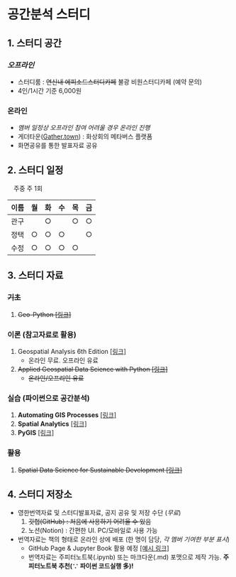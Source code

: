 # 공간분석 스터디  

## 1. 스터디 공간  
### ***오프라인***  
- 스터디룸 : <s>연신내 에피소드스터디카페</s> 불광 비원스터디카페 (예약 문의)  
- 4인/1시간 기준 6,000원  
### 온라인  
- *멤버 일정상 오프라인 참여 어려울 경우 온라인 진행*  
- 게더타운([Gather.town](https://www.gather.town/)) : 화상회의 메타버스 플랫폼  
- 화면공유를 통한 발표자료 공유  

## 2. 스터디 일정  
&emsp;주중 주 1회  

| 이름 |  월  |  화  |  수  |  목  |  금  |
| :--: | :--: | :--: | :--: | :--: | :--: |
| 관구 |      |  ○   |      |  ○   |  ○   |
| 정택 |  ○   |  ○   |  ○   |      |  ○   |
| 수정 |  ○   |  ○   |  ○   |  ○   |      |

## 3. 스터디 자료  
### <s>기초</s>
1. <s>Geo-Python [[링크]](https://geo-python-site.readthedocs.io/en/latest/#)</s>  
### 이론 (참고자료로 활용)  
1. Geospatial Analysis 6th Edition [[링크]](https://www.spatialanalysisonline.com/HTML/index.html)  
    - 온라인 무료. 오프라인 유료  
2. <s>Applied Geospatial Data Science with Python [[링크]](https://www.amazon.com/Applied-Geospatial-Data-Science-Python-ebook/dp/B0BJ7GPXMG)  
    - 온라인/오프리인 유료</s>  
### 실습 (파이썬으로 공간분석)  
1. **Automating GIS Processes** [[링크]](https://autogis-site.readthedocs.io/en/latest/#)  
2. **Spatial Analytics** [[링크]](https://spatial-analytics.readthedocs.io/en/latest/index.html)  
3. **PyGIS** [[링크]](https://pygis.io/docs/a_intro.html)  
### <s>활용</s>  
1. <s>Spatial Data Science for Sustainable Development [[링크]](https://sustainability-gis.readthedocs.io/en/latest/index.html#)</s>  

## 4. 스터디 저장소  
- 영한번역자료 및 스터디발표자료, 공지 공유 및 저장 수단 (*무료*)  
    1. <s>깃헙(GitHub) : 처음에 사용하기 어려울 수 있음</s>
    2. 노션(Notion) : 간편한 UI. PC/모바일로 사용 가능  
- 번역자료는 책의 형태로 온라인 상에 배포 (한 명이 담당, *각 멤버 기여한 부분 표시*)  
    - GitHub Page & Jupyter Book 활용 예정 [[예시 링크]](https://github.com/Kwan-Gu/jupyter-book-test)  
    - 번역자료는 주피터노트북(.ipynb) 또는 마크다운(.md) 포맷으로 제작 가능. **주피터노트북 추천(∵ 파이썬 코드실행 多)!**  
